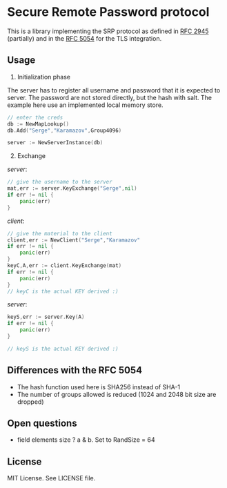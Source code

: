 # Secure Remote Password protocol

This is a library implementing the SRP protocol as defined in [RFC
2945](https://www.rfc-editor.org/rfc/rfc2945.txt) (partially) and in the [RFC
5054](https://tools.ietf.org/html/rfc5054) for the TLS integration.

## Usage

 1. Initialization phase 

The server has to register all username and password that it is expected to
server. The password are not stored directly, but the hash with salt. The
example here use an implemented local memory store.

```go
// enter the creds
db := NewMapLookup()
db.Add("Serge","Karamazov",Group4096)

server := NewServerInstance(db)
```
 
 2. Exchange

*server*:
```go
// give the username to the server
mat,err := server.KeyExchange("Serge",nil)
if err != nil {
    panic(err)
}
```

*client*:
```go
// give the material to the client
client,err := NewClient("Serge","Karamazov"
if err != nil {
    panic(err)
}
keyC,A,err := client.KeyExchange(mat)
if err != nil {
    panic(err)
}
// keyC is the actual KEY derived :)
```

*server*:
```go
keyS,err := server.Key(A)
if err != nil {
    panic(err)
}

// keyS is the actual KEY derived :)
```

## Differences with the RFC 5054

+ The hash function used here is SHA256 instead of SHA-1
+ The number of groups allowed is reduced (1024 and 2048 bit size are dropped) 

## Open questions

+ field elements size ? a & b. Set to RandSize = 64

## License

MIT License. See LICENSE file.

